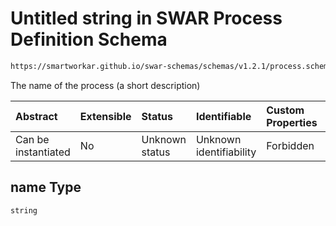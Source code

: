 # Untitled string in SWAR Process Definition Schema

```txt
https://smartworkar.github.io/swar-schemas/schemas/v1.2.1/process.schema.json#/properties/name
```

The name of the process (a short description)

| Abstract            | Extensible | Status         | Identifiable            | Custom Properties | Additional Properties | Access Restrictions | Defined In                                                                 |
| :------------------ | :--------- | :------------- | :---------------------- | :---------------- | :-------------------- | :------------------ | :------------------------------------------------------------------------- |
| Can be instantiated | No         | Unknown status | Unknown identifiability | Forbidden         | Allowed               | none                | [process.schema.json\*](../out/process.schema.json "open original schema") |

## name Type

`string`
